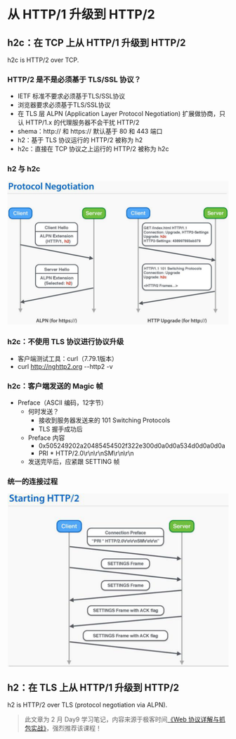 # 从 HTTP/1 升级到 HTTP/2

## h2c：在 TCP 上从 HTTP/1 升级到 HTTP/2

h2c is HTTP/2 over TCP.

### HTTP/2 是不是必须基于 TLS/SSL 协议？

* IETF 标准不要求必须基于TLS/SSL协议
* 浏览器要求必须基于TLS/SSL协议
* 在 TLS 层 ALPN (Application Layer Protocol Negotiation) 扩展做协商，只认 HTTP/1.x 的代理服务器不会干扰 HTTP/2
* shema：http:// 和 https:// 默认基于 80 和 443 端口
* h2：基于 TLS 协议运行的 HTTP/2 被称为 h2
* h2c：直接在 TCP 协议之上运行的 HTTP/2 被称为 h2c

### h2 与 h2c

![image.png](img/websocket-9/01.png)

### h2c：不使用 TLS 协议进行协议升级
 
* 客户端测试工具：curl（7.79.1版本）
* curl http://nghttp2.org --http2 -v

### h2c：客户端发送的 Magic 帧

* Preface（ASCII 编码，12字节） 
  - 何时发送？
    - 接收到服务器发送来的 101 Switching Protocols
    - TLS 握手成功后
  - Preface 内容
    - 0x505249202a20485454502f322e300d0a0d0a534d0d0a0d0a
    - PRI * HTTP/2.0\r\n\r\nSM\r\n\r\n
  - 发送完毕后，应紧跟 SETTING 帧

### 统一的连接过程

![image.png](img/websocket-9/02.png)

## h2：在 TLS 上从 HTTP/1 升级到 HTTP/2

h2 is HTTP/2 over TLS (protocol negotiation via ALPN).

> 此文章为 2 月 Day9 学习笔记，内容来源于极客时间[《Web 协议详解与抓包实战》](http://gk.link/a/11UWp)，强烈推荐该课程！
